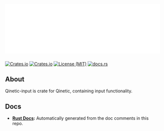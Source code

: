 # [![Qinetic](../../assets/qinetic_logo.svg)]()

[![Crates.io](https://img.shields.io/crates/v/qinetic_input.svg)](https://crates.io/crates/qinetic_input)
[![Crates.io](https://img.shields.io/crates/d/qinetic_input.svg)](https://crates.io/crates/qinetic_input)
[![License (MIT)](https://img.shields.io/crates/l/qinetic_input.svg)](https://github.com/vl-mr-freeman/qinetic/blob/master/crates/qinetic_input/LICENSE)
[![docs.rs](https://img.shields.io/badge/docs-website-blue)](https://docs.rs/qinetic_input)

## About
Qinetic-input is crate for Qinetic, containing input functionality.

## Docs
* **[Rust Docs](https://docs.rs/qinetic_input):** Automatically generated from the doc comments in this repo.
